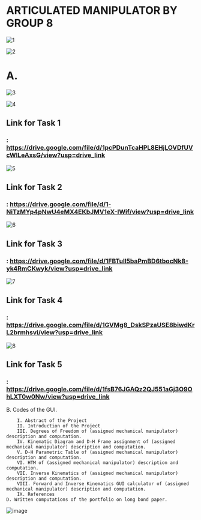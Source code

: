 # **ARTICULATED MANIPULATOR BY GROUP 8**

![1](https://github.com/icecreamperson/Robotics2_FK-IK_Group08_Articulated_2024/assets/157493649/f9601f29-9340-4d25-845e-4853257ebfad)

![2](https://github.com/icecreamperson/Robotics2_FK-IK_Group08_Articulated_2024/assets/157493649/343a9985-41d5-4f1d-9b63-d897bc157a54)
# A.
![3](https://github.com/icecreamperson/Robotics2_FK-IK_Group08_Articulated_2024/assets/157493649/bee97a23-9b91-4deb-b297-95bde5317030)


![4](https://github.com/icecreamperson/Robotics2_FK-IK_Group08_Articulated_2024/assets/157493649/6d558b9f-ee97-4c1d-b199-724d5ef12b76)
## Link for Task 1 
### : https://drive.google.com/file/d/1pcPDunTcaHPL8EHjLOVDfUVcWlLeAxsG/view?usp=drive_link


![5](https://github.com/icecreamperson/Robotics2_FK-IK_Group08_Articulated_2024/assets/157493649/b03ab935-da5f-4c57-9002-fa0c3f66ffb1)
## Link for Task 2 
### : https://drive.google.com/file/d/1-NiTzMYp4pNwU4eMX4EKbJMV1eX-IWif/view?usp=drive_link


![6](https://github.com/icecreamperson/Robotics2_FK-IK_Group08_Articulated_2024/assets/157493649/9778e7b2-c035-46d7-a883-5590818f5b7d)
## Link for Task 3 
### : https://drive.google.com/file/d/1FBTull5baPmBD6tbocNk8-yk4RmCKwyk/view?usp=drive_link


![7](https://github.com/icecreamperson/Robotics2_FK-IK_Group08_Articulated_2024/assets/157493649/18cb0a23-d80e-436c-9926-0f846209fe27)
## Link for Task 4 
### : https://drive.google.com/file/d/1GVMg8_DskSPzaUSE8biwdKrL2brmhsvi/view?usp=drive_link


![8](https://github.com/icecreamperson/Robotics2_FK-IK_Group08_Articulated_2024/assets/157493649/db2d65f1-2233-4709-bac6-6407e5a52eee)
## Link for Task 5
### : https://drive.google.com/file/d/1fsB76JGAQz2QJ551aGj3O9OhLXT0w0Nw/view?usp=drive_link
												
B. Codes of the GUI.													
												
		I. Abstract of the Project												
		II. Introduction of the Project												
		III. Degrees of Freedom of (assigned mechanical manipulator) description and computation.												
		IV. Kinematic Diagram and D-H Frame assignment of (assigned mechanical manipulator) description and computation.												
		V. D-H Parametric Table of (assigned mechanical manipulator) description and computation.												
		VI. HTM of (assigned mechanical manipulator) description and computation.												
		VII. Inverse Kinematics of (assigned mechanical manipulator) description and computation.												
		VIII. Forward and Inverse Kinematics GUI calculator of (assigned mechanical manipulator) description and computation.												
		IX. References												
	D. Written computations of the portfolio on long bond paper. 													
![image](https://github.com/icecreamperson/Robotics2_FK-IK_Group08_Articulated_2024/assets/157493649/a132953b-4ef8-45a5-98cc-9dda4d246888)

